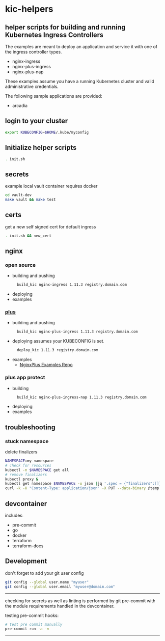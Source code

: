 # kic-helpers
helper scripts for building and running Kubernetes Ingress Controllers
---

The examples are meant to deploy an application and service it with one of the ingress controller types.
 - nginx-ingress
 - nginx-plus-ingress
 - nginx-plus-nap

These examples assume you have a running Kubernetes cluster and valid administrative credentials.

The following sample applications are provided:
 - arcadia

## login to your cluster

```bash
export KUBECONFIG=$HOME/.kube/myconfig
```
## Initialize helper scripts

```bash
. init.sh
```

## secrets
example local vault container requires docker

```bash
cd vault-dev
make vault && make test
```

## certs
get a new self signed cert for default ingress

```bash
. init.sh && new_cert
```
## nginx

### open source
- building and pushing
  ```bash
    build_kic nginx-ingress 1.11.3 registry.domain.com
  ```
- deploying
- examples
### [plus](https://github.com/nginxinc/kubernetes-ingress/blob/master/docs/nginx-plus.md)
- building and pushing
  ```bash
    build_kic nginx-plus-ingress 1.11.3 registry.domain.com
  ```
- deploying
  assumes your KUBECONFIG is set.
  ```bash
    deploy_kic 1.11.3 registry.domain.com
  ```
- examples
    - [NginxPlus Examples Repo](https://github.com/nginxinc/kubernetes-ingress/tree/master/examples)
### plus app protect
- building
  ```bash
    build_kic nginx-plus-ingress-nap 1.11.3 registry.domain.com
  ```
- deploying
- examples

## troubleshooting

### stuck namespace
delete finalizers
```bash
NAMESPACE=my-namespace
# check for resources
kubectl -n $NAMESPACE get all
# remove finalizers
kubectl proxy &
kubectl get namespace $NAMESPACE -o json |jq '.spec = {"finalizers":[]}' >temp.json
curl -k -H "Content-Type: application/json" -X PUT --data-binary @temp.json 127.0.0.1:8001/api/v1/namespaces/$NAMESPACE/finalize
```

## devcontainer

includes:
- pre-commit
- go
- docker
- terraform
- terraform-docs
## Development

don't forget to add your git user config

```bash
git config --global user.name "myuser"
git config --global user.email "myuser@domain.com"
```
---

checking for secrets as well as linting is performed by git pre-commit with the module requirements handled in the devcontainer.

testing pre-commit hooks:
  ```bash
  # test pre commit manually
  pre-commit run -a -v
  ```
---
